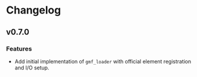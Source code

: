 # Changelog

## v0.7.0

### Features

- Add initial implementation of `gmf_loader` with official element registration and I/O setup.
